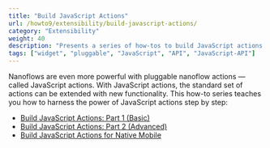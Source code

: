 ```yaml
---
title: "Build JavaScript Actions"
url: /howto9/extensibility/build-javascript-actions/
category: "Extensibility"
weight: 40
description: "Presents a series of how-tos to build JavaScript actions step by step."
tags: ["widget", "pluggable", "JavaScript", "API", "JavaScript-API"]
---
```


Nanoflows are even more powerful with pluggable nanoflow actions — called JavaScript actions. With JavaScript actions, the standard set of actions can be extended with new functionality. This how-to series teaches you how to harness the power of JavaScript actions step by step: 

* [Build JavaScript Actions: Part 1 (Basic)](/howto9/extensibility/write-javascript-actions/)
* [Build JavaScript Actions: Part 2 (Advanced)](/howto9/extensibility/write-javascript-github/)
* [Build JavaScript Actions for Native Mobile](/howto9/extensibility/create-native-javascript-action/)
